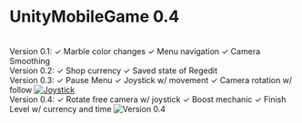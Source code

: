 # UnityMobileGame 0.4
<html>
<br>
  Version 0.1: ✓ Marble color changes ✓ Menu navigation ✓ Camera Smoothing
<br>
  Version 0.2: ✓ Shop currency ✓ Saved state of Regedit
<br>
  Version 0.3: ✓ Pause Menu ✓ Joystick w/ movement ✓ Camera rotation w/ follow
  <a href="https://ibb.co/g1c2cc"><img src="https://preview.ibb.co/mXPR3H/Joystick.png" alt="Joystick" border="0"></a>
<br>
  Version 0.4: ✓ Rotate free camera w/ joystick ✓ Boost mechanic ✓ Finish Level w/ currency and time
  <img src="https://giphy.com/gifs/46zwLMduIPevK9RuVR/html5" title="Version 0.4" />
</html>
